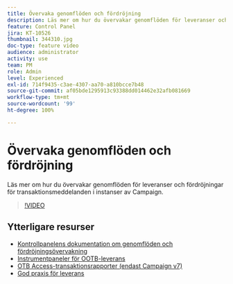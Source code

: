 ```yaml
---
title: Övervaka genomflöden och fördröjning
description: Läs mer om hur du övervakar genomflöden för leveranser och fördröjningar för transaktionsmeddelanden i instanser av Campaign.
feature: Control Panel
jira: KT-10526
thumbnail: 344310.jpg
doc-type: feature video
audience: administrator
activity: use
team: PM
role: Admin
level: Experienced
exl-id: 714f9435-c3ae-4307-aa70-a810bcce7b48
source-git-commit: af05bde1295913c93388dd014462e32afb081669
workflow-type: tm+mt
source-wordcount: '99'
ht-degree: 100%

---
```


# Övervaka genomflöden och fördröjning

Läs mer om hur du övervakar genomflöden för leveranser och fördröjningar för transaktionsmeddelanden i instanser av Campaign.

>[!VIDEO](https://video.tv.adobe.com/v/344310/?quality=12&learn=0n)

## Ytterligare resurser

* [Kontrollpanelens dokumentation om genomflöden och fördröjningsövervakning](https://experienceleague.adobe.com/docs/control-panel/using/performance-monitoring/thoughputs-latencies.html?lang=sv#)
* [Instrumentpaneler för OOTB-leverans](https://experienceleague.adobe.com/docs/campaign-classic/using/sending-messages/monitoring-deliveries/delivery-dashboard.html?lang=sv)
* [OTB Access-transaktionsrapporter (endast Campaign v7)](https://experienceleague.adobe.com/docs/campaign-classic/using/transactional-messaging/reports/about-transactional-messaging-reports.html?lang=sv)
* [God praxis för leverans](https://experienceleague.adobe.com/docs/campaign-standard/using/communication-channels/delivery-bestpractices/delivery-best-practices.html?lang=sv)
